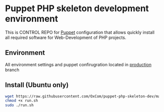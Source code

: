 # Puppet PHP skeleton development environment
This is CONTROL REPO for [Puppet](https://puppet.com/) configuration that allows quickly install all required software for Web-Development of PHP projects.

## Environment
All environment settings and puppet confirugration located in [production](https://github.com/OxCom/puppet-php-skeleton-dev/tree/production) branch

## Install (Ubuntu only)
```bash
wget https://raw.githubusercontent.com/OxCom/puppet-php-skeleton-dev/master/run.sh
chmod +x run.sh
sudo ./run.sh
```


